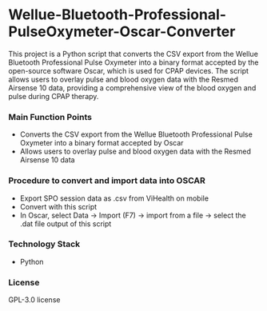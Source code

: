 # Wellue-Bluetooth-Professional-PulseOxymeter-Oscar-Converter

This project is a Python script that converts the CSV export from the Wellue Bluetooth Professional Pulse Oxymeter into a binary format accepted by the open-source software Oscar, which is used for CPAP devices. The script allows users to overlay pulse and blood oxygen data with the Resmed Airsense 10 data, providing a comprehensive view of the blood oxygen and pulse during CPAP therapy.

### Main Function Points
- Converts the CSV export from the Wellue Bluetooth Professional Pulse Oxymeter into a binary format accepted by Oscar
- Allows users to overlay pulse and blood oxygen data with the Resmed Airsense 10 data

### Procedure to convert and import data into OSCAR
- Export SPO session data as .csv from ViHealth on mobile
- Convert with this script
- In Oscar, select Data -> Import (F7) -> import from a file -> select the .dat file output of this script

### Technology Stack
- Python

### License
GPL-3.0 license

